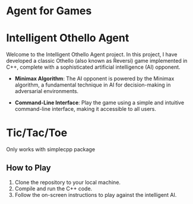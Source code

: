 # Agent for Games

# Intelligent Othello Agent

Welcome to the Intelligent Othello Agent project. In this project, I have developed a classic Othello (also known as Reversi) game implemented in C++, complete with a sophisticated artificial intelligence (AI) opponent.

- **Minimax Algorithm**: The AI opponent is powered by the Minimax algorithm, a fundamental technique in AI for decision-making in adversarial environments.

- **Command-Line Interface**: Play the game using a simple and intuitive command-line interface, making it accessible to all users.

# Tic/Tac/Toe
Only works with simplecpp package

## How to Play

1. Clone the repository to your local machine.
2. Compile and run the C++ code.
3. Follow the on-screen instructions to play against the intelligent AI.


